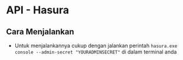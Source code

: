 # API - Hasura

## Cara Menjalankan
- Untuk menjalankannya cukup dengan jalankan perintah `hasura.exe console --admin-secret "YOURADMINSECRET"` di dalam terminal anda
